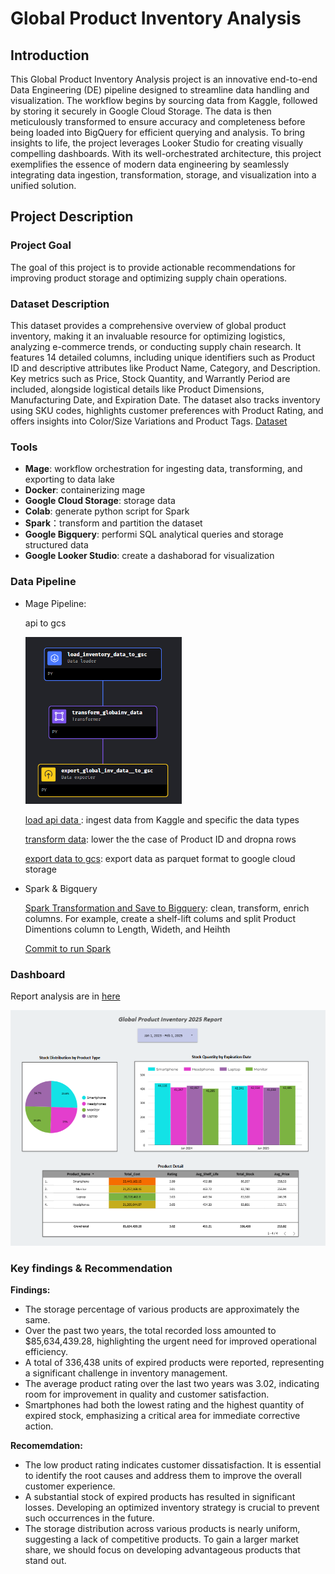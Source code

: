 # Global Product Inventory Analysis

## Introduction
This Global Product Inventory Analysis project is an innovative end-to-end Data Engineering (DE) pipeline designed to streamline data handling and visualization. The workflow begins by sourcing data from Kaggle, followed by storing it securely in Google Cloud Storage. The data is then meticulously transformed to ensure accuracy and completeness before being loaded into BigQuery for efficient querying and analysis. To bring insights to life, the project leverages Looker Studio for creating visually compelling dashboards. With its well-orchestrated architecture, this project exemplifies the essence of modern data engineering by seamlessly integrating data ingestion, transformation, storage, and visualization into a unified solution.

## Project Description
### Project Goal
The goal of this project is to provide actionable recommendations for improving product storage and optimizing supply chain operations.
### Dataset Description
This dataset provides a comprehensive overview of global product inventory, making it an invaluable resource for optimizing logistics, analyzing e-commerce trends, or conducting supply chain research. It features 14 detailed columns, including unique identifiers such as Product ID and descriptive attributes like Product Name, Category, and Description. Key metrics such as Price, Stock Quantity, and Warrantly Period are included, alongside logistical details like Product Dimensions, Manufacturing Date, and Expiration Date. The dataset also tracks inventory using SKU codes, highlights customer preferences with Product Rating, and offers insights into Color/Size Variations and Product Tags. [Dataset](https://www.kaggle.com/datasets/keyushnisar/global-product-inventory-dataset-2025/data)
### Tools
* **Mage**: workflow orchestration for ingesting data, transforming, and exporting to data lake
* **Docker**: containerizing mage
* **Google Cloud Storage**: storage data
* **Colab**: generate python script for Spark
* **Spark**：transform and partition the dataset
* **Google Bigquery**: performi SQL analytical queries and storage structured data
* **Google Looker Studio**: create a dashaborad for visualization
### Data Pipeline 
* Mage Pipeline:
  
  api to gcs
  
  <img src="image//api_to_gcs.png" alt="api_to_gcs" width="250" />

  [load api data ](https://github.com/linhfk/Zoomcamp2025/blob/main/Global%20Product%20Inventory/mage%20code/export_global_inv_data__to_gsc.py): ingest data from Kaggle and specific the data types

  [transform data](https://github.com/linhfk/Zoomcamp2025/blob/main/Global%20Product%20Inventory/mage%20code/transform_taxi_data.py): lower the the case of Product ID and dropna rows

  [export data to gcs](https://github.com/linhfk/Zoomcamp2025/blob/main/Global%20Product%20Inventory/mage%20code/load_inventory_data_to_gsc.py): export data as parquet format to google cloud storage

* Spark & Bigquery

  [Spark Transformation and Save to Bigquery](https://github.com/linhfk/Zoomcamp2025/blob/main/Global%20Product%20Inventory/mage%20code/sparkcode_transform_bigquery.py): clean, transform, enrich columns. For example, create a shelf-lift colums and split Product Dimentions column to Length, Wideth, and Heihth

  [Commit to run Spark](https://github.com/linhfk/Zoomcamp2025/blob/main/Global%20Product%20Inventory/mage%20code/spark%20_command.py)

### Dashboard
Report analysis are in [here]([https://github.com/linhfk/Zoomcamp2025/blob/main/Global%20Product%20Inventory/image/Globlal_Inventory_Report.pdf](https://github.com/linhfk/Zoomcamp2025/blob/main/Global%20Product%20Inventory/image/Globlal_Inventory_Report.pdf))

<img src="image//report.png" alt="report" width="1100" />

### Key findings & Recommendation
**Findings:**
* The storage percentage of various products are approximately the same.
* Over the past two years, the total recorded loss amounted to $85,634,439.28, highlighting the urgent need for improved operational efficiency.
* A total of 336,438 units of expired products were reported, representing a significant challenge in inventory management.
* The average product rating over the last two years was 3.02, indicating room for improvement in quality and customer satisfaction.
* Smartphones had both the lowest rating and the highest quantity of expired stock, emphasizing a critical area for immediate corrective action.

**Recomemdation:**
* The low product rating indicates customer dissatisfaction. It is essential to identify the root causes and address them to improve the overall customer experience.
* A substantial stock of expired products has resulted in significant losses. Developing an optimized inventory strategy is crucial to prevent such occurrences in the future.
* The storage distribution across various products is nearly uniform, suggesting a lack of competitive products. To gain a larger market share, we should focus on developing advantageous products that stand out.




